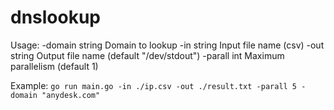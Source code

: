 # dnslookup

Usage:
  -domain string
        Domain to lookup
  -in string
        Input file name (csv)
  -out string
        Output file name (default "/dev/stdout")
  -parall int
        Maximum parallelism (default 1)

Example: `go run main.go -in ./ip.csv -out ./result.txt -parall 5 -domain "anydesk.com"`
